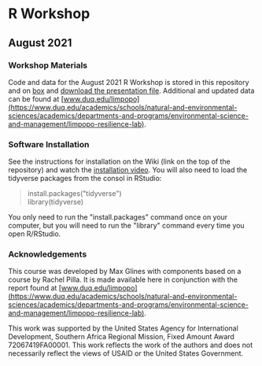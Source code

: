 # R Workshop
## August 2021

### Workshop Materials
Code and data for the August 2021 R Workshop is stored in this repository and on [box](https://duq.box.com/s/a1yop8utknw8oudmhei8mxagl8i5ip5c) and [download the presentation file](https://duq.box.com/s/witrj1bcrcn3gp2uaejqkw3cdq0znei7).  Additional and updated data can be found at [www.duq.edu/limpopo](https://www.duq.edu/academics/schools/natural-and-environmental-sciences/academics/departments-and-programs/environmental-science-and-management/limpopo-resilience-lab).  

### Software Installation
See the instructions for installation on the Wiki (link on the top of the repository) and watch the [installation video](https://youtu.be/8dL-y_1p3Kw).  You will also need to load the tidyverse packages from the consol in RStudio:  
> install.packages("tidyverse")  
> library(tidyverse)  

You only need to run the "install.packages" command once on your computer, but you will need to run the "library" command every time you open R/RStudio.  

### Acknowledgements
This course was developed by Max Glines with components based on a course by Rachel Pilla.  It is made available here in conjunction with the report found at [www.duq.edu/limpopo](https://www.duq.edu/academics/schools/natural-and-environmental-sciences/academics/departments-and-programs/environmental-science-and-management/limpopo-resilience-lab).  

This work was supported by the United States Agency for International Development, Southern Africa Regional Mission, Fixed Amount Award 72067419FA00001. This work reflects the work of the authors and does not necessarily reflect the views of USAID or the United States Government.
